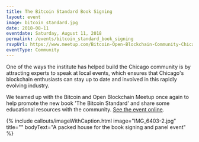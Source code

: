 ```yaml
---
title: The Bitcoin Standard Book Signing
layout: event
image: bitcoin_standard.jpg
date: 2018-08-11
eventdate: Saturday, August 11, 2018
permalink: /events/bitcoin_standard_book_signing
rsvpUrl: https://www.meetup.com/Bitcoin-Open-Blockchain-Community-Chicago/events/253210845/
eventType: Community
---
```


One of the ways the institute has helped build the Chicago community is by attracting experts to speak at local events, which ensures that Chicago's blockchain enthusiasts can stay up to date and involved in this rapidly evolving industry.

We teamed up with the Bitcoin and Open Blockchain Meetup once again to help promote the new book 'The Bitcoin Standard' and share some educational resources with the community. <a href="https://www.meetup.com/Bitcoin-Open-Blockchain-Community-Chicago/events/253210845/" target="_blank">See the event online</a>.

{% include callouts/imageWithCaption.html
	image="IMG_6403-2.jpg"
	title=""
	bodyText="A packed house for the book signing and panel event"
%}
